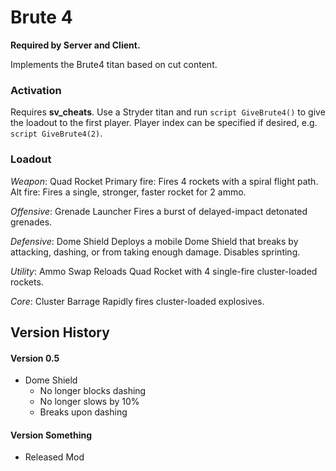 # Brute 4

**Required by Server and Client.**

Implements the Brute4 titan based on cut content.

### Activation

Requires **sv_cheats**. Use a Stryder titan and run `script GiveBrute4()` to give the loadout to the first player. Player index can be specified if desired, e.g. `script GiveBrute4(2)`.

### Loadout
*Weapon*: Quad Rocket
Primary fire: Fires 4 rockets with a spiral flight path.
Alt fire: Fires a single, stronger, faster rocket for 2 ammo.

*Offensive*: Grenade Launcher
Fires a burst of delayed-impact detonated grenades.

*Defensive*: Dome Shield
Deploys a mobile Dome Shield that breaks by attacking, dashing, or from taking enough damage. Disables sprinting.

*Utility*: Ammo Swap
Reloads Quad Rocket with 4 single-fire cluster-loaded rockets.

*Core*: Cluster Barrage
Rapidly fires cluster-loaded explosives.

## Version History

#### Version 0.5

* Dome Shield
  * No longer blocks dashing 
  * No longer slows by 10%
  * Breaks upon dashing

#### Version Something

* Released Mod